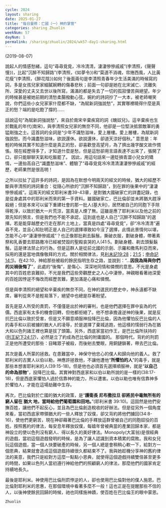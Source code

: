 ```yaml
---
cycle: 2024
layout: sharing
date: 2025-01-27
title: "每日靈修：亡國（一）神的掌管"
categories: sharing Zhuolin
weekNum: 57
dayNum: 1
permalink: /sharing/zhuolin/2024/wk57-day1-sharing.html
---
```

(2019-08-07)

說起人的情感愁緒，這句“尋尋覓覓，冷冷清清，淒淒慘慘戚戚”(李清照，《聲聲慢》)，比起“沉醉不知歸路”(李清照，《如夢令》)和“莫道不消魂，帘捲西風，人比黃花瘦”(李清照，《醉花陰》)如何？後面兩句是李清照青春年少生活美滿的時候寫的詞，多是女孩兒家家細膩婉轉的傷春悲秋；前面一句卻是她在北宋滅亡、流離失所、深愛的丈夫又去世以後所寫，滿滿的都是失去了一切的孤寂悽苦與絕望。年少的時候甚是被她前期的清愁柔腸撥動心弦，婉約的詩詞抄了一大本，被老師嘲笑說，你們這些小女兒家家什麼都不缺，“為賦新詞強說愁”，其實哪裡曉得什麼是真正的愁？端的是吃飽了撐的......  

話說這句“為賦新詞強說愁”，來自於南宋辛棄疾寫的詞《醜奴兒》。這辛棄疾也生於戰亂的年代(南宋)，與李清照女兒家的無奈不同，他卻是一位堅決抵禦敵軍的勇猛剛強之士。這首詞的全詞是“少年不識愁滋味，愛上層樓。愛上層樓，為賦新詞強說愁。而今識盡愁滋味，欲説還休。欲說還休，卻道天涼好個秋。” 意思是：年輕的時候其實不知道什麼是真正的愁，卻喜歡登高望月，為了擠出幾字酸文故作惆悵。現在經歷得多了，才知道什麼是愁，但是這愁卻用言語表達不出來了，張開了口，卻只能聊聊天氣和吃飯罷了。 因此，用這句話來一邊貶損青澀小兒女的矯情，一邊抬高自己“識盡愁滋味”、體驗了“尋尋覓覓冷冷清清淒淒慘慘戚戚”的經歷，老師果然是很高明！  

之所以拉扯了這許多的詩詞，是因為在默想今明兩天的經文的時候，猶大的經歷不斷與李清照的詩詞重合：從隨心所欲的“沉醉不知歸路”，到在罪的後果中的“淒淒慘慘戚戚”。這兩天的經文耶利米書39-43章，是對猶大國破家亡的詳盡記錄，也是從身處其中的耶利米而來的第一手資料。雖國破家亡，巴比倫卻並未將猶大趕淨殺絕；但是本來可以留下重建社會的那一批人(基大利)，居然被自己的同胞下手除得乾淨，以致於猶大一片荒涼，當真是人煙了無。這雖是應了耶利米以及他之前的眾先知的預言，但是我們也不能不承認，這到底也是人自己“沉醉不知歸路”的選擇。若是能穿越歷史行走在那片土地上，當真是四處“尋尋覓覓”，卻“冷冷清清”遍尋不見，並且心知肚明正是人自己的選擇導致如今沒了選擇，此情此景情何以堪，怎能不心中“淒淒慘慘戚戚”？也正像那批剃去鬍鬚，撕破衣服，劃破身體，帶著素祭和乳香要去耶路撒冷已經被焚毀的聖殿哀哭的人(41:5。劃破身體、剃去頭髮鬍鬚，這是律法禁止的行為，但是這群人是從前北國的示劍、示羅和撒馬利亞而來，採用的還是當地偶像敬拜的方式。關於相關律法，見[利未記19:28](https：//www.biblegateway.com/quicksearch/？quicksearch=利未記19:28&qs_version=CUVMPT)；[21:5](https：//www.biblegateway.com/quicksearch/？quicksearch=利未記21:5&qs_version=CUVMPT)；[申命記14:1](https：//www.biblegateway.com/quicksearch/？quicksearch=申命記14:1&qs_version=CUVMPT))。在42:10，神給那些被殺的餘民指明生存之路，並說到：“...**因我為降與你們的災禍後悔了**”，此處的“後悔”，是傷心、深深地同情和憐憫的意思。不光是身處其中的百姓悲哀難抑，不光是我們這些旁觀歷史之人心中淒慘，神親眼看著祂深愛的百姓因悖逆不悔改而經歷苦難，更加滿是心痛和憐憫。  

但是與李清照的絕望和辛棄疾的無奈不同，在神的選民的歷史中，神永遠都不缺席，審判從來不是輕易落下，絕望中也總是存著盼望。  

首先是惡人所受的責罰，不僅僅是出於神的審判，也是他們選擇在罪中妄為的代價。西底家有太多的機會回轉，但他都拒絕了。他不想承擔違逆神的後果，就是反抗巴比倫以致於受害，但是又不願意順服神投降巴比倫，因為他懼怕反巴比倫的人的毒手和以前被擄的猶大人的凌辱，於是選擇了棄城逃跑，他這樣的懦弱行為在猶大和以色列諸王裡也算是拔了頭籌。另外，西底家當初作王，是巴比倫所扶持的([列王紀下24:17](https：//www.biblegateway.com/quicksearch/？quicksearch=列王紀下24:17&qs_version=CUVMPT))，必然是立了約成為巴比倫的附庸國的。 那個時代，背約的刑罰正是他所遭受的那些：目睹眾子被殺，而後剜去雙眼，用銅鏈鎖著，帶去巴比倫。  

其次是義人所蒙的拯救。在患難當中，神保守他忠心的僕人和歸向他的義人。救了耶利米的古實人以伯以勒，神應許拯救他，不讓他遭他“**所懼怕的人**”的毒手，就是那些本想害耶利米的人(39:15-18)。但是他也必須首先選擇順服神，就是“**以自己的命為掠物**”，投降巴比倫。其實神對西底家和以伯以勒所說的是一樣的(38:17-18)，但是西底家懼怕人過於信靠神的能力，所以遭害。以伯以勒也唯有信靠神多於懼怕人，才能在這場劫難中生存。  

再次，巴比倫對於亡國的猶大的政策，是“**護衛長 尼布撒拉旦 卻將民中毫無所有的窮人留在 猶大 地，當時給他們葡萄園和田地。**”(耶利米書 39:10)。這固然是他們安撫百姓，讓他們不起反心，並且為巴比倫創造稅收的好辦法。但是從另外一個角度來看，當初西底家帶領猶大的一些人釋放了奴僕，卻又背約將他們擄回(34:8-16)，使他們更窮苦，現在神卻藉著巴比倫的手釋放這群曾被自己的同胞奴役的百姓。按照舊約的律法，每安息年釋放奴僕，每嬉年曾被典當的產業回歸本家，都是神設立的使以色列沒有窮人、得以長久的美好律法。Monopoly(大富翁)是很經典的遊戲，當初這個遊戲發明的時候，是為了讓人認識到資本積累的腐敗。我和女兒玩這個遊戲，當一個人快要破產的時候，另一個人總是會稍稍心軟一下，給對方一個恩典，結果就會造成這個遊戲持續很久都結束不了。我與她趁機分享神的舊約律法的美意，我們只是給對方這麼一點點小恩典，就使得這個遊戲持續雙倍甚至更多的時間，如果以色列人當初遵行神給他們的照顧窮人的律法，那麼他們的國家肯定持續地長久。  

最後是耶利米。神使用巴比倫刑罰悖逆的人，卻也使用巴比倫對他的僕人施恩。巴比倫對耶利米的恩惠，在那個環境中看著多麼不一般！這也正是在提醒那些不信的人，以後神使餘民回歸的時候，祂也同樣施神蹟，使百姓在巴比倫王的眼中蒙恩。  

`Zhuolin`  
